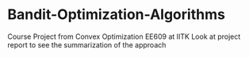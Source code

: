 # Bandit-Optimization-Algorithms
Course Project from Convex Optimization EE609  at IITK
Look at project report to see the summarization of the approach
